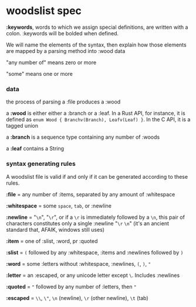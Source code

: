 # woodslist spec

**:keywords**, words to which we assign special definitions, are written with a colon. :keywords will be bolded when defined.

We will name the elements of the syntax, then explain how those elements are mapped by a parsing method into :wood data

"any number of" means zero or more

"some" means one or more



### data

the process of parsing a :file produces a :wood

a **:wood** is either either a :branch or a :leaf. In a Rust API, for instance, it is defined as `enum Wood { Branchv(Branch), Leafv(Leaf) }`. In the C API, it is a tagged union

a **:branch** is a sequence type containing any number of :woods

a **:leaf** contains a String



### syntax generating rules

A woodslist file is valid if and only if it can be generated according to these rules.

**:file** = any number of :items, separated by any amount of :whitespace

**:whitespace** = some `space`, `tab`, or :newline

**:newline** = "`\n`", "`\r`", or if a `\r` is immediately followed by a `\n`, this pair of characters constitutes only a single :newline "`\r` `\n`" (it's an ancient standard that, AFAIK, windows still uses)

**:item** = one of :slist, :word, pr :quoted

**:slist** = `(` followed by any :whitespace, :items and :newlines followed by `)`

**:word** = some :letters without :whitespace, :newlines, `(`, `)`, `"`

**:letter** = an :escaped, or any unicode letter except `\`. Includes :newlines

**:quoted** = `"` followed by any number of :letters, then `"`

**:escaped** = `\\`, `\"`, `\n` (newline), `\r` (other newline), `\t` (tab)
